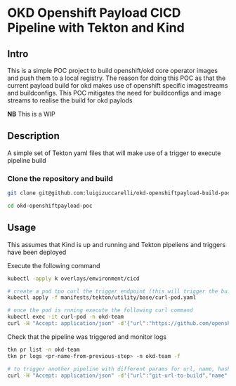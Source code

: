 # OKD Openshift Payload CICD Pipeline with Tekton and Kind 

## Intro

This is a simple POC project to build openshift/okd core operator images and push them to a local registry.
The reason for doing this POC as that the current payload build for okd makes use of openshift
specific imagestreams and buildconfigs. This POC mitigates the need for buildconfigs and image
streams to realise the build for okd paylods

**NB** This is a WIP 

## Description

A simple set of Tekton yaml files that will make use of a trigger to execute  pipeline build

### Clone the repository and build

```bash
git clone git@github.com:luigizuccarelli/okd-openshiftpayload-build-poc

cd okd-openshiftpayload-poc

```

## Usage

This assumes that Kind is up and running and Tekton pipeliens and triggers have been deployed

Execute the following command


```bash
kubectl -apply k overlays/emvironment/cicd

# create a pod tpo curl the trigger endpoint (this will trigger the build)
kubectl apply -f manifests/tekton/utility/base/curl-pod.yaml

# once the pod is rnning execute the following curl command
kubectl exec -it curl-pod -n okd-team
curl -H "Accept: application/json" -d'{"url":"https://github.com/openshift/assisted-installer-agent","name":"assisted-installer-agent", "hash":"c9153da1eacf25eb1d85b45c939ac48880d1af6c","revision":"master"}' 'http://el-okd-openshift-build-poc.okd-team.svc.cluster.local:8080'

```

Check that the pipeline was triggered and monitor logs

```bash
tkn pr list -n okd-team
tkn pr logs <pr-name-from-previous-step> -n okd-team -f

# to trigger another pipeline with different params for url, name, hash and revision
curl -H "Accept: application/json" -d'{"url":"git-url-to-build","name":"git-repo-name", "hash":"git-hash-comit","revision":"branch"}' 'http://el-okd-openshift-build-poc.okd-team.svc.cluster.local:8080'

```

